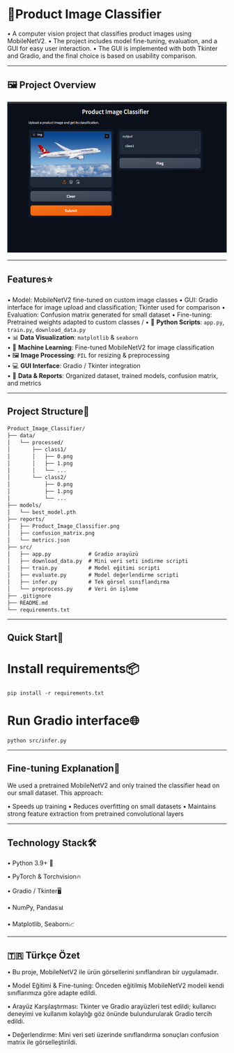 # 🚀Product Image Classifier

• A computer vision project that classifies product images using MobileNetV2.
• The project includes model fine-tuning, evaluation, and a GUI for easy user interaction.
• The GUI is implemented with both Tkinter and Gradio, and the final choice is based on usability comparison.

---
 
## 🖼️ Project Overview
![GUI Screenshot](reports/Product_Image_Classifier.png)

---

## Features⭐

• Model: MobileNetV2 fine-tuned on custom image classes
• GUI: Gradio interface for image upload and classification; Tkinter used for comparison
• Evaluation: Confusion matrix generated for small dataset
• Fine-tuning: Pretrained weights adapted to custom classes
/
• 🐍 **Python Scripts**: `app.py`, `train.py`, `download_data.py`  
• 📊 **Data Visualization**: `matplotlib` & `seaborn`  
• 🧠 **Machine Learning**: Fine-tuned MobileNetV2 for image classification  
• 🖼️ **Image Processing**: `PIL` for resizing & preprocessing  
• 💻 **GUI Interface**: Gradio / Tkinter integration  
• 📁 **Data & Reports**: Organized dataset, trained models, confusion matrix, and metrics

---

## Project Structure📁

```
Product_Image_Classifier/
├── data/
│   └── processed/
│       ├── class1/
│       │   ├── 0.png
│       │   ├── 1.png
│       │   └── ...
│       └── class2/
│           ├── 0.png
│           ├── 1.png
│           └── ...
├── models/
│   └── best_model.pth
├── reports/
│   ├── Product_Image_Classifier.png
│   ├── confusion_matrix.png
│   └── metrics.json
├── src/
│   ├── app.py            # Gradio arayüzü
│   ├── download_data.py  # Mini veri seti indirme scripti
│   ├── train.py          # Model eğitimi scripti
│   ├── evaluate.py       # Model değerlendirme scripti
│   ├── infer.py          # Tek görsel sınıflandırma
│   └── preprocess.py     # Veri ön işleme
├── .gitignore
├── README.md
└── requirements.txt

```
---


## Quick Start🏁

# Install requirements📦
```
pip install -r requirements.txt
```

# Run Gradio interface🌐
```
python src/infer.py
```
---

## Fine-tuning Explanation📝

We used a pretrained MobileNetV2 and only trained the classifier head on our small dataset.
This approach:

• Speeds up training
• Reduces overfitting on small datasets
• Maintains strong feature extraction from pretrained convolutional layers

---


## Technology Stack🛠️

• Python 3.9+ 🐍 

• PyTorch & Torchvision🔥

• Gradio / Tkinter🖥️

• NumPy, Pandas📊

• Matplotlib, Seaborn📈

---


## 🇹🇷 Türkçe Özet

• Bu proje, MobileNetV2 ile ürün görsellerini sınıflandıran bir uygulamadır.

• Model Eğitimi & Fine-tuning: Önceden eğitilmiş MobileNetV2 modeli kendi sınıflarımıza göre adapte edildi.

• Arayüz Karşılaştırması: Tkinter ve Gradio arayüzleri test edildi; kullanıcı deneyimi ve kullanım kolaylığı göz önünde bulundurularak Gradio tercih edildi.

• Değerlendirme: Mini veri seti üzerinde sınıflandırma sonuçları confusion matrix ile görselleştirildi.
